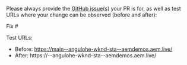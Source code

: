 Please always provide the [GitHub issue(s)](../issues) your PR is for, as well as test URLs where your change can be observed (before and after):

Fix #<gh-issue-id>

Test URLs:
- Before: https://main--angulohe-wknd-sta--aemdemos.aem.live/
- After: https://<branch>--angulohe-wknd-sta--aemdemos.aem.live/
